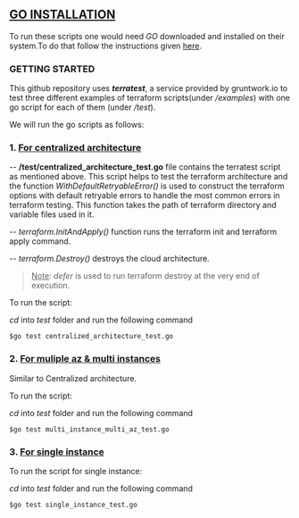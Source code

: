 ## **<ins>GO INSTALLATION</ins>**
To run these scripts one would need *GO* downloaded and installed on their system.To do that follow the instructions given [here](https://go.dev/doc/install).  

### **GETTING STARTED**

This github repository uses ***terratest***, a service provided by gruntwork.io to test three different examples of terraform scripts(under */examples*) with one go script for each of them 
(under */test*). 

We will run the go scripts as follows: 

### 1. **<ins>For centralized architecture</ins>**

-- **/test/centralized_architecture_test.go** file contains the terratest script as mentioned above. This script helps to test the terraform architecture and the function *WithDefaultRetryableError()* is used to construct the terraform options with default retryable errors to handle the most common errors in terraform testing. This function takes the path of terraform directory and variable files used in it.

-- *terraform.InitAndApply()* function runs the terraform init and terraform apply command. 

-- *terraform.Destroy()* destroys the cloud architecture.

> <ins>Note</ins>: *defer* is used to run terraform destroy at the very end of execution. 

To run the script: 

*cd* into *test* folder and run the following command
```
$go test centralized_architecture_test.go
```
### 2. **<ins>For muliple az & multi instances</ins>**

Similar to Centralized architecture.
 
To run the script: 

*cd* into *test* folder and run the following command
```
$go test multi_instance_multi_az_test.go
```


### 3. **<ins>For single instance</ins>**
To run the script for single instance: 

*cd* into *test* folder and run the following command

```
$go test single_instance_test.go
```
